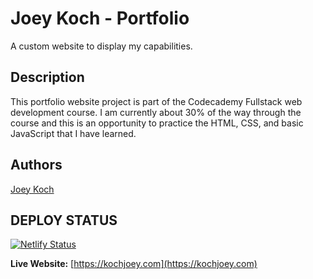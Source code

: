 # Joey Koch - Portfolio

A custom website to display my capabilities.

## Description

This portfolio website project is part of the Codecademy Fullstack web development course. I am currently about 30% of the way through the course and this is an opportunity to practice the HTML, CSS, and basic JavaScript that I have learned.

## Authors

[Joey Koch](https://github.com/kochjoey)

## DEPLOY STATUS
[![Netlify Status](https://api.netlify.com/api/v1/badges/346f96e5-4f40-4153-a8be-037f755833fb/deploy-status)](https://app.netlify.com/projects/effervescent-pony-b259f6/deploys)

**Live Website:** [https://kochjoey.com](https://kochjoey.com)